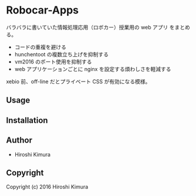 # Robocar-Apps

バラバラに書いていた情報処理応用（ロボカー）授業用の web アプリ をまとめる。

* コードの重複を避ける
* hunchentoot の複数立ち上げを抑制する
* vm2016 のポート使用を抑制する
* web アプリケーションごとに nginx を設定する煩わしさを軽減する

xebio 前、off-line だとプライベート CSS が有効になる模様。

## Usage

## Installation

## Author

* Hiroshi Kimura

## Copyright

Copyright (c) 2016 Hiroshi Kimura
